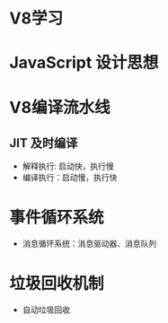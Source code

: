 # V8学习

# JavaScript 设计思想


# V8编译流水线

## JIT 及时编译
- 解释执行: 启动快，执行慢
- 编译执行：启动慢，执行快



# 事件循环系统
- 消息循环系统：消息驱动器、消息队列

# 垃圾回收机制
- 自动垃圾回收